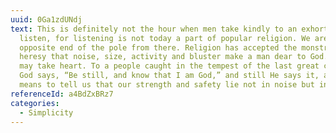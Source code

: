 ```yaml
---
uuid: 0Ga1zdUNdj
text: This is definitely not the hour when men take kindly to an exhortation to
  listen, for listening is not today a part of popular religion. We are at the
  opposite end of the pole from there. Religion has accepted the monstrous
  heresy that noise, size, activity and bluster make a man dear to God. But we
  may take heart. To a people caught in the tempest of the last great conflict
  God says, “Be still, and know that I am God,” and still He says it, as if He
  means to tell us that our strength and safety lie not in noise but in silence.
referenceId: a4BdZxBRz7
categories:
  - Simplicity
---
```

